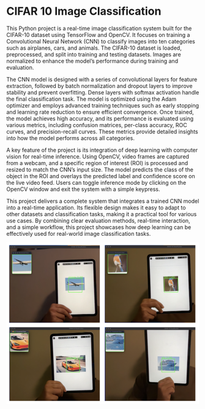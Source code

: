 # CIFAR 10 Image Classification

This Python project is a real-time image classification system built for the CIFAR-10 dataset using TensorFlow and OpenCV. It focuses on training a Convolutional Neural Network (CNN) to classify images into ten categories such as airplanes, cars, and animals. The CIFAR-10 dataset is loaded, preprocessed, and split into training and testing datasets. Images are normalized to enhance the model’s performance during training and evaluation.

The CNN model is designed with a series of convolutional layers for feature extraction, followed by batch normalization and dropout layers to improve stability and prevent overfitting. Dense layers with softmax activation handle the final classification task. The model is optimized using the Adam optimizer and employs advanced training techniques such as early stopping and learning rate reduction to ensure efficient convergence. Once trained, the model achieves high accuracy, and its performance is evaluated using various metrics, including confusion matrices, per-class accuracy, ROC curves, and precision-recall curves. These metrics provide detailed insights into how the model performs across all categories.

A key feature of the project is its integration of deep learning with computer vision for real-time inference. Using OpenCV, video frames are captured from a webcam, and a specific region of interest (ROI) is processed and resized to match the CNN’s input size. The model predicts the class of the object in the ROI and overlays the predicted label and confidence score on the live video feed. Users can toggle inference mode by clicking on the OpenCV window and exit the system with a simple keypress.

This project delivers a complete system that integrates a trained CNN model into a real-time application. Its flexible design makes it easy to adapt to other datasets and classification tasks, making it a practical tool for various use cases. By combining clear evaluation methods, real-time interaction, and a simple workflow, this project showcases how deep learning can be effectively used for real-world image classification tasks.

<p align="center">
  <img src="assets/demo.png" alt="Demo Preview" width="full">
</p>

